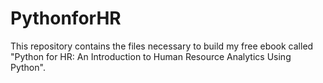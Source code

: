 # PythonforHR
This repository contains the files necessary to build my free ebook called "Python for HR: An Introduction to Human Resource Analytics Using Python".
